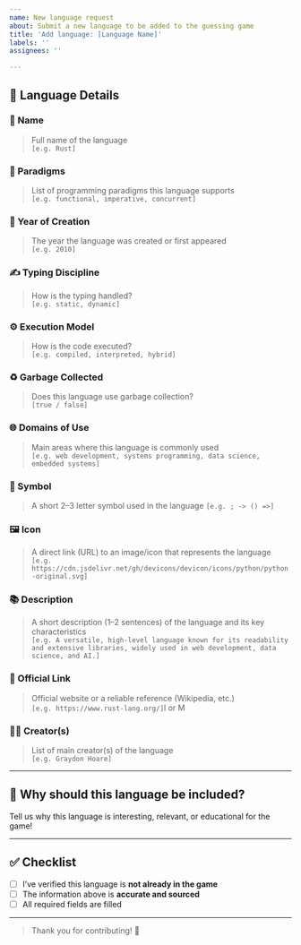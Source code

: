 ```yaml
---
name: New language request
about: Submit a new language to be added to the guessing game
title: 'Add language: [Language Name]'
labels: ''
assignees: ''

---
```


## 📌 Language Details

### 🧾 Name
> Full name of the language  
`[e.g. Rust]`

### 🧠 Paradigms
> List of programming paradigms this language supports  
`[e.g. functional, imperative, concurrent]`

### 📆 Year of Creation
> The year the language was created or first appeared  
`[e.g. 2010]`

### ✍️ Typing Discipline
> How is the typing handled?  
`[e.g. static, dynamic]`

### ⚙️ Execution Model
> How is the code executed?  
`[e.g. compiled, interpreted, hybrid]`

### ♻️ Garbage Collected
> Does this language use garbage collection?  
`[true / false]`

### 🌐 Domains of Use
> Main areas where this language is commonly used  
`[e.g. web development, systems programming, data science, embedded systems]`

### 🔣 Symbol
> A short 2–3 letter symbol used in the language
`[e.g. ; -> () =>]`

### 🖼️ Icon
> A direct link (URL) to an image/icon that represents the language  
`[e.g. https://cdn.jsdelivr.net/gh/devicons/devicon/icons/python/python-original.svg]`

### 📚 Description
> A short description (1–2 sentences) of the language and its key characteristics  
`[e.g. A versatile, high-level language known for its readability and extensive libraries, widely used in web development, data science, and AI.]`

### 🔗 Official Link
> Official website or a reliable reference (Wikipedia, etc.)  
`[e.g. https://www.rust-lang.org/]`l or M

### 🧑‍💻 Creator(s)
> List of main creator(s) of the language  
`[e.g. Graydon Hoare]`

---

## 🧠 Why should this language be included?

Tell us why this language is interesting, relevant, or educational for the game!

---

## ✅ Checklist

- [ ] I’ve verified this language is **not already in the game**
- [ ] The information above is **accurate and sourced**
- [ ] All required fields are filled

---

> Thank you for contributing! 🚀
